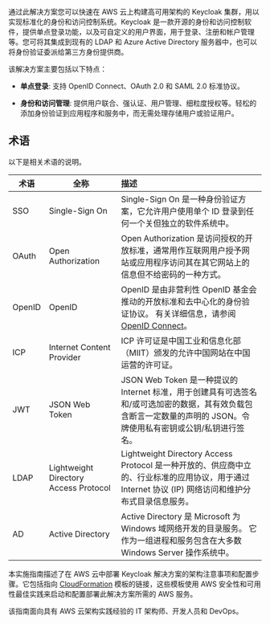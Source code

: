 通过此解决方案您可以快速在 AWS 云上构建高可用架构的 Keycloak 集群，用以实现标准化的身份和访问控制系统。Keycloak 是一款开源的身份和访问控制软件，提供单点登录功能，以及可自定义的用户界面，用于登录、注册和帐户管理等。您可将其集成到现有的 LDAP 和 Azure Active Directory 服务器中，也可以将身份验证委派给第三方身份提供商。

该解决方案主要包括以下特点：

- **单点登录**: 支持 OpenID Connect、OAuth 2.0 和 SAML 2.0 标准协议。

- **身份和访问管理**: 提供用户联合、强认证、用户管理、细粒度授权等。轻松的添加身份验证到应用程序和服务中，而无需处理存储用户或验证用户。

## 术语

以下是相关术语的说明。

| 术语 | 全称 | 描述 |
| --- | --- | :--- |
| SSO | Single-Sign On | Single-Sign On 是一种身份验证方案，它允许用户使用单个 ID 登录到任何一个关但独立的软件系统中。 |
OAuth | Open Authorization | Open Authorization 是访问授权的开放标准，通常用作互联网用户授予网站或应用程序访问其在其它网站上的信息但不给密码的一种方式。 |
OpenID | OpenID | OpenID 是由非营利性 OpenID 基金会推动的开放标准和去中心化的身份验证协议。 有关详细信息，请参阅[OpenID Connect](https://en.wikipedia.org/wiki/OpenID#OpenID_Connect_(OIDC))。 |
ICP | Internet Content Provider | ICP 许可证是中国工业和信息化部（MIIT）颁发的允许中国网站在中国运营的许可证。 |
JWT | JSON Web Token | JSON Web Token 是一种提议的 Internet 标准，用于创建具有可选签名和/或可选加密的数据，其有效负载包含断言一定数量的声明的 JSON。令牌使用私有密钥或公钥/私钥进行签名。|
LDAP | Lightweight Directory Access Protocol | Lightweight Directory Access Protocol 是一种开放的、供应商中立的、行业标准的应用协议，用于通过 Internet 协议 (IP) 网络访问和维护分布式目录信息服务。 |
AD | Active Directory | Active Directory 是 Microsoft 为 Windows 域网络开发的目录服务。 它作为一组进程和服务包含在大多数 Windows Server 操作系统中。|

本实施指南描述了在 AWS 云中部署 Keycloak 解决方案的架构注意事项和配置步骤。它包括指向 [CloudFormation][cloudformation] 模板的链接，这些模板使用 AWS 安全性和可用性最佳实践来启动和配置部署此解决方案所需的 AWS 服务。

该指南面向具有 AWS 云架构实践经验的 IT 架构师、开发人员和 DevOps。

[cloudformation]: https://aws.amazon.com/en/cloudformation/